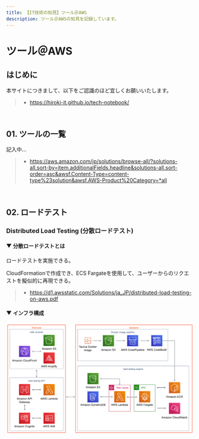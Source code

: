 ```yaml
---
title: 【IT技術の知見】ツール＠AWS
description: ツール＠AWSの知見を記録しています。
---
```


# ツール＠AWS

## はじめに

本サイトにつきまして、以下をご認識のほど宜しくお願いいたします。

> - https://hiroki-it.github.io/tech-notebook/

<br>

## 01. ツールの一覧

記入中...

> - https://aws.amazon.com/jp/solutions/browse-all/?solutions-all.sort-by=item.additionalFields.headline&solutions-all.sort-order=asc&awsf.Content-Type=content-type%23solution&awsf.AWS-Product%20Category=*all

<br>

## 02. ロードテスト

### Distributed Load Testing (分散ロードテスト)

#### ▼ 分散ロードテストとは

ロードテストを実施できる。

CloudFormationで作成でき、ECS Fargateを使用して、ユーザーからのリクエストを擬似的に再現できる。

> - https://d1.awsstatic.com/Solutions/ja_JP/distributed-load-testing-on-aws.pdf

#### ▼ インフラ構成

![distributed_load_testing](https://raw.githubusercontent.com/hiroki-it/tech-notebook-images/master/images/distributed_load_testing.png)

<br>
